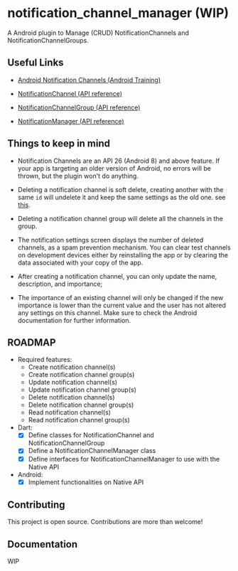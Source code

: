 # notification_channel_manager (WIP)

A Android plugin to Manage (CRUD) NotificationChannels and NotificationChannelGroups.

## Useful Links

- [Android Notification Channels (Android Training)](https://developer.android.com/training/notify-user/channels)
- [NotificationChannel (API reference)](https://developer.android.com/reference/android/app/NotificationChannel)

- [NotificationChannelGroup (API reference)](https://developer.android.com/reference/android/app/NotificationChannelGroup)

- [NotificationManager (API reference)](https://developer.android.com/reference/android/app/NotificationManager)

## Things to keep in mind

- Notification Channels are an API 26 (Android 8) and above feature. If your app is targeting an older version of Android, no errors will be thrown, but the plugin won't do anything.

- Deleting a notification channel is soft delete, creating another with the same `id` will undelete it and keep the same settings as the old one. see [this](https://developer.android.com/reference/android/app/NotificationManager#deleteNotificationChannel).
- Deleting a notification channel group will delete all the channels in the group.
- The notification settings screen displays the number of deleted channels, as a spam prevention mechanism. You can clear test channels on development devices either by reinstalling the app or by clearing the data associated with your copy of the app.
- After creating a notification channel, you can only update the name, description, and importance;
- The importance of an existing channel will only be changed if the new importance is lower than the current value and the user has not altered any settings on this channel.
  Make sure to check the Android documentation for further information.

## ROADMAP

- Required features:
  - Create notification channel(s)
  - Create notification channel group(s)
  - Update notification channel(s)
  - Update notification channel group(s)
  - Delete notification channel(s)
  - Delete notification channel group(s)
  - Read notification channel(s)
  - Read notification channel group(s)
- Dart:
  - [x] Define classes for NotificationChannel and NotificationChannelGroup
  - [x] Define a NotificationChannelManager class
  - [x] Define interfaces for NotificationChannelManager to use with the Native API
- Android:
  - [x] Implement functionalities on Native API

## Contributing

This project is open source. Contributions are more than welcome!

## Documentation

WIP
